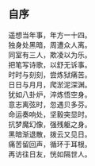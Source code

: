 ## 自序
遥想当年事，年方一十四。<br>
独身处黑暗，周遭众人离。<br>
同室有三人，欺凌以为乐。<br>
把笔写诗歌，以舒无诉事。<br>
时时与刻刻，尝炼狱痛苦。<br>
日日与月月，爬淤泥深渊。<br>
犹如八卦炉，淬炼悟空身。<br>
意志离弦时，忽遇贝多芬。<br>
命运奏响处，坚毅突显时。<br>
抗梦魔幻像，强残躯之身。<br>
黑暗渐退散，拨云又见日。<br>
痛苦留回声，循环于耳根。<br>
再访往日友，恍如隔世人。<br>
